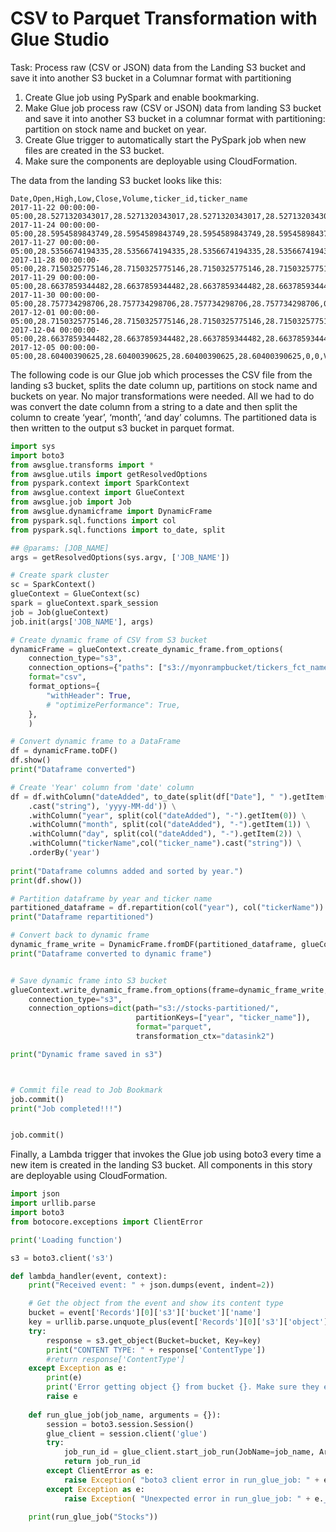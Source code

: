 # CSV to Parquet Transformation with Glue Studio

Task: Process raw (CSV or JSON) data from the Landing S3 bucket and save it into another S3 bucket in a Columnar format with partitioning

1. Create Glue job using PySpark and enable bookmarking.
2. Make Glue job process raw (CSV or JSON) data from landing S3 bucket and save it into another S3 bucket in a columnar format with partitioning: partition on stock name and bucket on year.
3. Create Glue trigger to automatically start the PySpark job when new files are created in the S3 bucket.
4. Make sure the components are deployable using CloudFormation.

The data from the landing S3 bucket looks like this:

```
Date,Open,High,Low,Close,Volume,ticker_id,ticker_name
2017-11-22 00:00:00-05:00,28.5271320343017,28.5271320343017,28.5271320343017,28.5271320343017,0,0,VASGX
2017-11-24 00:00:00-05:00,28.5954589843749,28.5954589843749,28.5954589843749,28.595458984375,0,0,VASGX
2017-11-27 00:00:00-05:00,28.5356674194335,28.5356674194335,28.5356674194335,28.5356674194335,0,0,VASGX
2017-11-28 00:00:00-05:00,28.7150325775146,28.7150325775146,28.7150325775146,28.7150325775146,0,0,VASGX
2017-11-29 00:00:00-05:00,28.6637859344482,28.6637859344482,28.6637859344482,28.6637859344482,0,0,VASGX
2017-11-30 00:00:00-05:00,28.757734298706,28.757734298706,28.757734298706,28.757734298706,0,0,VASGX
2017-12-01 00:00:00-05:00,28.7150325775146,28.7150325775146,28.7150325775146,28.7150325775146,0,0,VASGX
2017-12-04 00:00:00-05:00,28.6637859344482,28.6637859344482,28.6637859344482,28.6637859344482,0,0,VASGX
2017-12-05 00:00:00-05:00,28.60400390625,28.60400390625,28.60400390625,28.60400390625,0,0,VASGX
```

The following code is our Glue job which processes the CSV file from the landing s3 bucket, splits the date column up, partitions on stock name and buckets on year. No major transformations were needed. All we had to do was convert the date column from a string to a date and then split the column to create ‘year’, ‘month’, ‘and day’ columns. The partitioned data is then written to the output s3 bucket in parquet format.

```py
import sys
import boto3
from awsglue.transforms import *
from awsglue.utils import getResolvedOptions
from pyspark.context import SparkContext
from awsglue.context import GlueContext
from awsglue.job import Job
from awsglue.dynamicframe import DynamicFrame
from pyspark.sql.functions import col
from pyspark.sql.functions import to_date, split

## @params: [JOB_NAME]
args = getResolvedOptions(sys.argv, ['JOB_NAME'])

# Create spark cluster
sc = SparkContext()
glueContext = GlueContext(sc)
spark = glueContext.spark_session
job = Job(glueContext)
job.init(args['JOB_NAME'], args)

# Create dynamic frame of CSV from S3 bucket
dynamicFrame = glueContext.create_dynamic_frame.from_options(
    connection_type="s3",
    connection_options={"paths": ["s3://myonrampbucket/tickers_fct_name.csv"]},
    format="csv",
    format_options={
        "withHeader": True,
        # "optimizePerformance": True,
    },
    )

# Convert dynamic frame to a DataFrame
df = dynamicFrame.toDF()
df.show()
print("Dataframe converted")

# Create 'Year' column from 'date' column
df = df.withColumn("dateAdded", to_date(split(df["Date"], " ").getItem(0)\
    .cast("string"), 'yyyy-MM-dd')) \
    .withColumn("year", split(col("dateAdded"), "-").getItem(0)) \
    .withColumn("month", split(col("dateAdded"), "-").getItem(1)) \
    .withColumn("day", split(col("dateAdded"), "-").getItem(2)) \
    .withColumn("tickerName",col("ticker_name").cast("string")) \
    .orderBy('year')
  
print("Dataframe columns added and sorted by year.")
print(df.show())

# Partition dataframe by year and ticker name
partitioned_dataframe = df.repartition(col("year"), col("tickerName"))
print("Dataframe repartitioned")

# Convert back to dynamic frame
dynamic_frame_write = DynamicFrame.fromDF(partitioned_dataframe, glueContext, "dynamic_frame_write")
print("Dataframe converted to dynamic frame")


# Save dynamic frame into S3 bucket
glueContext.write_dynamic_frame.from_options(frame=dynamic_frame_write, 
    connection_type="s3", 
    connection_options=dict(path="s3://stocks-partitioned/", 
                            partitionKeys=["year", "ticker_name"]), 
                            format="parquet",
                            transformation_ctx="datasink2")

print("Dynamic frame saved in s3")



# Commit file read to Job Bookmark
job.commit()
print("Job completed!!!")


job.commit()
```

Finally, a Lambda trigger that invokes the Glue job using boto3 every time a new item is created in the landing S3 bucket. All components in this story are deployable using CloudFormation.

```py
import json
import urllib.parse
import boto3
from botocore.exceptions import ClientError

print('Loading function')

s3 = boto3.client('s3')

def lambda_handler(event, context):
    print("Received event: " + json.dumps(event, indent=2))

    # Get the object from the event and show its content type
    bucket = event['Records'][0]['s3']['bucket']['name']
    key = urllib.parse.unquote_plus(event['Records'][0]['s3']['object']['key'], encoding='utf-8')
    try:
        response = s3.get_object(Bucket=bucket, Key=key)
        print("CONTENT TYPE: " + response['ContentType'])
        #return response['ContentType']
    except Exception as e:
        print(e)
        print('Error getting object {} from bucket {}. Make sure they exist and your bucket is in the same region as this function.'.format(key, bucket))
        raise e
      
    def run_glue_job(job_name, arguments = {}):
        session = boto3.session.Session()
        glue_client = session.client('glue')
        try:
            job_run_id = glue_client.start_job_run(JobName=job_name, Arguments=arguments)
            return job_run_id
        except ClientError as e:
            raise Exception( "boto3 client error in run_glue_job: " + e.__str__())
        except Exception as e:
            raise Exception( "Unexpected error in run_glue_job: " + e.__str__())
  
    print(run_glue_job("Stocks"))
```
